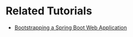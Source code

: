 # Related Tutorials

- [Bootstrapping a Spring Boot Web Application](https://springexamples.com/bootstrapping-web-application/)
